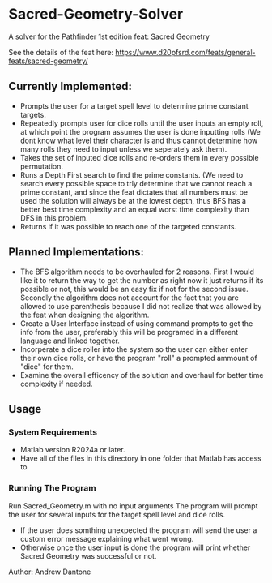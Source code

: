 # Sacred-Geometry-Solver
A solver for the Pathfinder 1st edition feat: Sacred Geometry

See the details of the feat here: https://www.d20pfsrd.com/feats/general-feats/sacred-geometry/

## Currently Implemented: 
* Prompts the user for a target spell level to determine prime constant targets.
* Repeatedly prompts user for dice rolls until the user inputs an empty roll, at which point the program assumes the user is done inputting rolls (We dont know what level their character is and thus cannot determine how many rolls they need to input unless we seperately ask them).
* Takes the set of inputed dice rolls and re-orders them in every possible permutation.
* Runs a Depth First search to find the prime constants. (We need to search every possible space to trly determine that we cannot reach a prime constant, and since the feat dictates that all numbers must be used the solution will always be at the lowest depth, thus BFS has a better best time complexity and an equal worst time complexity than DFS in this problem.
* Returns if it was possible to reach one of the targeted constants.

## Planned Implementations:
* The BFS algorithm needs to be overhauled for 2 reasons. First I would like it to return the way to get the number as right now it just returns if its possible or not, this would be an easy fix if not for the second issue. Secondly the algorithm does not account for the fact that you are allowed to use parenthesis because I did not realize that was allowed by the feat when designing the algorithm.
* Create a User Interface instead of using command prompts to get the info from the user, preferably this will be programed in a different language and linked together.
* Incorperate a dice roller into the system so the user can either enter their own dice rolls, or have the program "roll" a prompted ammount of "dice" for them.
* Examine the overall efficency of the solution and overhaul for better time complexity if needed.

## Usage
### System Requirements
* Matlab version R2024a or later.
* Have all of the files in this directory in one folder that Matlab has access to

### Running The Program
Run Sacred_Geometry.m with no input arguments
The program will prompt the user for several inputs for the target spell level and dice rolls.
* If the user does somthing unexpected the program will send the user a custom error message explaining what went wrong.
* Otherwise once the user input is done the program will print whether Sacred Geometry was successful or not.

Author: Andrew Dantone
